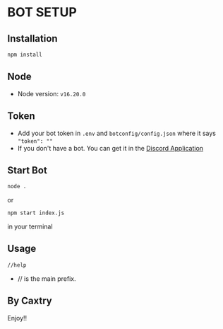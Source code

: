 # BOT SETUP

## Installation ##
```bash
npm install
```

## Node
* Node version: `v16.20.0`

## Token
* Add your bot token in `.env` and `botconfig/config.json` where it says `"token": ""`
* If you don't have a bot. You can get it in the [Discord Application](https://discord.com/developers/applications)

## Start Bot
```bash
node .
```
or
```bash
npm start index.js
```
in your terminal

## Usage
```bash
//help
```
* // is the main prefix.

## By Caxtry
Enjoy!!